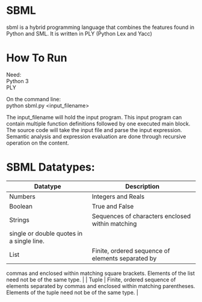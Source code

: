 # SBML
sbml is a hybrid programming language that combines the features found in Python and SML.  It is written in PLY (Python Lex and Yacc)

# How To Run
Need: <br />
Python 3 <br />
PLY

On the command line: <br />
python sbml.py <input_filename>

The input_filename will hold the input program.  This input program can contain multiple function definitions followed by one executed main block.
The source code will take the input file and parse the input expression.  Semantic analysis and expression evaluation are done through recursive
operation on the content.

# SBML Datatypes:
| Datatype | Description |
| --- | --- |
| Numbers | Integers and Reals |
| Boolean | True and False |
| Strings | Sequences of characters enclosed within matching
 single or double quotes in a single line. |
| List |  Finite, ordered sequence of elements separated by
 commas and enclosed within matching square
 brackets. Elements of the list need not be of the
 same type. |
 | Tuple | Finite, ordered sequence of elements separated by
  commas and enclosed within matching parentheses.
  Elements of the tuple need not be of the same
  type.  |
